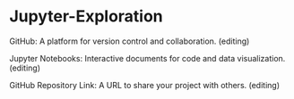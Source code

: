 # Jupyter-Exploration
GitHub: A platform for version control and collaboration.
(editing)

Jupyter Notebooks: Interactive documents for code and data visualization.
(editing)


GitHub Repository Link: A URL to share your project with others.
(editing)
